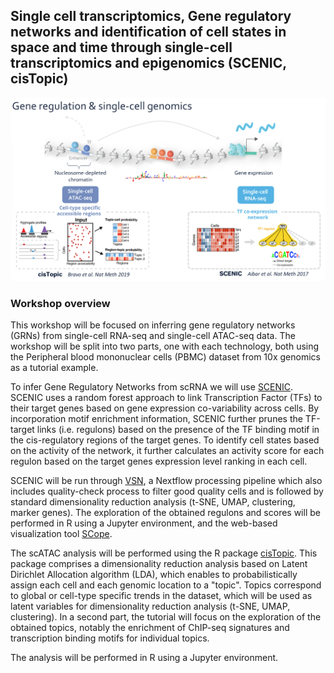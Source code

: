 ## Single cell transcriptomics, Gene regulatory networks and identification of cell states in space and time through single-cell transcriptomics and epigenomics (SCENIC, cisTopic)


![alt text](https://github.com/dagousket/winter_school_2021/blob/master/image_scenic_citopic.png?raw=true)

### Workshop overview

This workshop will be focused on inferring gene regulatory networks (GRNs) from single-cell RNA-seq and single-cell ATAC-seq data. The workshop will be split into two parts, one with each technology, both using the Peripheral blood mononuclear cells (PBMC) dataset from 10x genomics as a tutorial example.

To infer Gene Regulatory Networks from scRNA we will use [SCENIC](https://github.com/aertslab/SCENIC). SCENIC uses a random forest approach to link Transcription Factor (TFs) to their target genes based on gene expression co-variability across cells. By incorporation motif enrichment information, SCENIC further prunes the TF-target links (i.e. regulons) based on the presence of the TF binding motif in the cis-regulatory regions of the target genes. To identify cell states based on the activity of the network, it further calculates an activity score for each regulon based on the target genes expression level ranking in each cell.

SCENIC will  be run through [VSN](https://github.com/vib-singlecell-nf), a Nextflow processing pipeline which also includes quality-check process to filter good quality cells and is followed by standard dimensionality reduction analysis (t-SNE, UMAP, clustering, marker genes). The exploration of the obtained regulons and scores will be performed in R using a Jupyter environment, and the web-based visualization tool [SCope](https://scope.aertslab.org).

The scATAC analysis will be performed using the R package [cisTopic](https://github.com/aertslab/cisTopic). This package comprises a dimensionality reduction analysis based on Latent Dirichlet Allocation algorithm (LDA), which enables to probabilistically assign each cell and each genomic location to a "topic". Topics correspond to global or cell-type specific trends in the dataset, which will be used as latent variables for dimensionality reduction analysis (t-SNE, UMAP, clustering). In a second part, the tutorial will focus on the exploration of the obtained topics, notably the enrichment of ChIP-seq signatures and transcription binding motifs for individual topics.

The analysis will be performed in R using a Jupyter environment.
